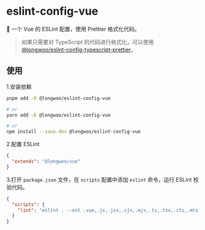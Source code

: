 # eslint-config-vue

🔧 一个 Vue 的 ESLint 配置，使用 Prettier 格式化代码。

> 如果只需要对 TypeScript 的代码进行格式化，可以使用 [@longwoo/eslint-config-typescript-prettier](https://github.com/long-woo/eslint-config-typescript-prettier)。

## 使用

1.安装依赖

```sh
pnpm add -D @longwoo/eslint-config-vue

# or
yarn add -D @longwoo/eslint-config-vue

# or
npm install --save-dev @longwoo/eslint-config-vue
```

2.配置 ESLint

```json
{
  "extends": "@longwoo/vue"
}
```

3.打开 `package.json` 文件，在 `scripts` 配置中添加 `eslint` 命令，运行 ESLint 校验代码。

```json
{
  "scripts": {
    "lint": "eslint . --ext .vue,.js,.jsx,.cjs,.mjs,.ts,.tsx,.cts,.mts --fix --ignore-path .gitignore"
  }
}
```
